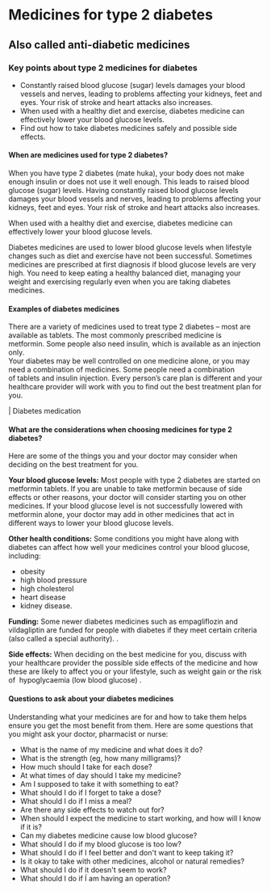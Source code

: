 # Medicines for type 2 diabetes

## Also called anti-diabetic medicines

### Key points about type 2 medicines for diabetes

- Constantly raised blood glucose (sugar) levels damages your blood vessels and nerves, leading to problems affecting your kidneys, feet and eyes. Your risk of stroke and heart attacks also increases.
- When used with a healthy diet and exercise, diabetes medicine can effectively lower your blood glucose levels.
- Find out how to take diabetes medicines safely and possible side effects.

#### When are medicines used for type 2 diabetes?

When you have type 2 diabetes (mate huka), your body does not make enough insulin or does not use it well enough. This leads to raised blood glucose (sugar) levels. Having constantly raised blood glucose levels damages your blood vessels and nerves, leading to problems affecting your kidneys, feet and eyes. Your risk of stroke and heart attacks also increases.

When used with a healthy diet and exercise, diabetes medicine can effectively lower your blood glucose levels.

Diabetes medicines are used to lower blood glucose levels when lifestyle changes such as diet and exercise have not been successful. Sometimes medicines are prescribed at first diagnosis if blood glucose levels are very high. You need to keep eating a healthy balanced diet, managing your weight and exercising regularly even when you are taking diabetes medicines.

#### Examples of diabetes medicines

There are a variety of medicines used to treat type 2 diabetes – most are available as tablets. The most commonly prescribed medicine is metformin. Some people also need insulin, which is available as an injection only.  
Your diabetes may be well controlled on one medicine alone, or you may need a combination of medicines. Some people need a combination of tablets and insulin injection. Every person’s care plan is different and your healthcare provider will work with you to find out the best treatment plan for you.

| Diabetes medication

#### What are the considerations when choosing medicines for type 2 diabetes?

Here are some of the things you and your doctor may consider when deciding on the best treatment for you.

**Your blood glucose levels:** Most people with type 2 diabetes are started on metformin tablets. If you are unable to take metformin because of side effects or other reasons, your doctor will consider starting you on other medicines. If your blood glucose level is not successfully lowered with metformin alone, your doctor may add in other medicines that act in different ways to lower your blood glucose levels.

**Other health conditions:** Some conditions you might have along with diabetes can affect how well your medicines control your blood glucose, including:

- obesity
- high blood pressure
- high cholesterol
- heart disease
- kidney disease.

**Funding:** Some newer diabetes medicines such as empagliflozin and vildagliptin are funded for people with diabetes if they meet certain criteria (also called a special authority).
.

**Side effects:** When deciding on the best medicine for you, discuss with your healthcare provider the possible side effects of the medicine and how these are likely to affect you or your lifestyle, such as weight gain or the risk of  hypoglycaemia (low blood glucose)
.

#### Questions to ask about your diabetes medicines

Understanding what your medicines are for and how to take them helps ensure you get the most benefit from them. Here are some questions that you might ask your doctor, pharmacist or nurse:

- What is the name of my medicine and what does it do?
- What is the strength (eg, how many milligrams)?
- How much should I take for each dose?
- At what times of day should I take my medicine?
- Am I supposed to take it with something to eat?
- What should I do if I forget to take a dose?
- What should I do if I miss a meal?
- Are there any side effects to watch out for?
- When should I expect the medicine to start working, and how will I know if it is?
- Can my diabetes medicine cause low blood glucose?
- What should I do if my blood glucose is too low?
- What should I do if I feel better and don't want to keep taking it?
- Is it okay to take with other medicines, alcohol or natural remedies?
- What should I do if it doesn't seem to work?
- What should I do if Í am having an operation?
